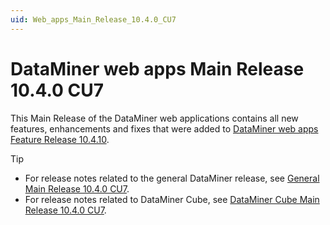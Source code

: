 ```yaml
---
uid: Web_apps_Main_Release_10.4.0_CU7
---
```


# DataMiner web apps Main Release 10.4.0 CU7

This Main Release of the DataMiner web applications contains all new features, enhancements and fixes that were added to [DataMiner web apps Feature Release 10.4.10](xref:Web_apps_Feature_Release_10.4.10).

> [!TIP]
>
> - For release notes related to the general DataMiner release, see [General Main Release 10.4.0 CU7](xref:General_Main_Release_10.4.0_CU7).
> - For release notes related to DataMiner Cube, see [DataMiner Cube Main Release 10.4.0 CU7](xref:Cube_Main_Release_10.4.0_CU7).
